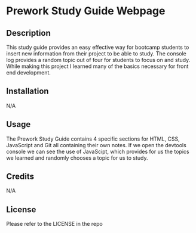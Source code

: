 # Prework Study Guide Webpage

## Description

This study guide provides an easy effective way for bootcamp students to insert new information from their project to be able to study. The console log provides a random topic out of four for students to focus on and study. While making this project I learned many of the basics necessary for front end development. 

## Installation 

N/A

## Usage

The Prework Study Guide contains 4 specific sections for HTML, CSS, JavaScript and Git all containing their own notes. If we open the devtools console we can see the use of JavaScipt, which provides for us the topics we learned and randomly chooses a topic for us to study.


## Credits

N/A


## License 

Please refer to the LICENSE in the repo
